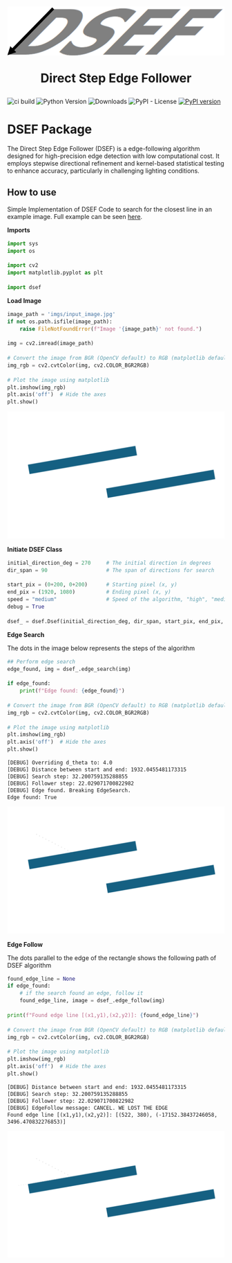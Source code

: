<h1 align="center">
    <img alt="DSEF" ttle="DSEF" src="https://raw.githubusercontent.com/Autonomi-USN/DSEF/refs/heads/main/assets/dsef_logo.png?s=200&v=4" />
    <p>Direct Step Edge Follower</p>
</h1>

![ci build](https://github.com/Autonomi-USN/DSEF/actions/workflows/pypi-publish.yml/badge.svg)
![Python Version](https://img.shields.io/pypi/pyversions/dsef)
![Downloads](https://img.shields.io/pypi/dm/dsef)
![PyPI - License](https://img.shields.io/pypi/l/dsef)
[![PyPI version](https://badge.fury.io/py/dsef.svg)](https://badge.fury.io/py/dsef)

# DSEF Package

The Direct Step Edge Follower (DSEF) is a edge-following algorithm designed for high-precision edge detection with low computational cost. It employs stepwise directional refinement and kernel-based statistical testing to enhance accuracy, particularly in challenging lighting conditions.

## How to use

Simple Implementation of DSEF Code to search for the closest line in an example image. Full example can be seen [here](https://github.com/Autonomi-USN/DSEF/blob/main/docs/Simple-DSEF.ipynb).

**Imports**

```python
import sys
import os

import cv2
import matplotlib.pyplot as plt

import dsef
```

**Load Image**

```python
image_path = 'imgs/input_image.jpg'
if not os.path.isfile(image_path):
    raise FileNotFoundError(f"Image '{image_path}' not found.")

img = cv2.imread(image_path)

# Convert the image from BGR (OpenCV default) to RGB (matplotlib default)
img_rgb = cv2.cvtColor(img, cv2.COLOR_BGR2RGB)

# Plot the image using matplotlib
plt.imshow(img_rgb)
plt.axis('off')  # Hide the axes
plt.show()
```

![png](https://raw.githubusercontent.com/Autonomi-USN/DSEF/refs/heads/main/docs/readme_imgs/img1.png)

**Initiate DSEF Class**

```python
initial_direction_deg = 270     # The initial direction in degrees
dir_span = 90                   # The span of directions for search

start_pix = (0+200, 0+200)      # Starting pixel (x, y)
end_pix = (1920, 1080)          # Ending pixel (x, y)
speed = "medium"                # Speed of the algorithm, "high", "medium", or "low"
debug = True

dsef_ = dsef.Dsef(initial_direction_deg, dir_span, start_pix, end_pix, speed, debug)
```

**Edge Search**

The dots in the image below represents the steps of the algorithm

```python
## Perform edge search
edge_found, img = dsef_.edge_search(img)

if edge_found:
    print(f"Edge found: {edge_found}")

# Convert the image from BGR (OpenCV default) to RGB (matplotlib default)
img_rgb = cv2.cvtColor(img, cv2.COLOR_BGR2RGB)

# Plot the image using matplotlib
plt.imshow(img_rgb)
plt.axis('off')  # Hide the axes
plt.show()
```

    [DEBUG] Overriding d_theta to: 4.0
    [DEBUG] Distance between start and end: 1932.0455481173315
    [DEBUG] Search step: 32.200759135288855
    [DEBUG] Follower step: 22.029071700822982
    [DEBUG] Edge found. Breaking EdgeSearch.
    Edge found: True

![png](https://raw.githubusercontent.com/Autonomi-USN/DSEF/refs/heads/main/docs/readme_imgs/img2.png)

**Edge Follow**

The dots parallel to the edge of the rectangle shows the following path of DSEF algorithm

```python
found_edge_line = None
if edge_found:
    # if the search found an edge, follow it
    found_edge_line, image = dsef_.edge_follow(img)

print(f"Found edge line [(x1,y1),(x2,y2)]: {found_edge_line}")

# Convert the image from BGR (OpenCV default) to RGB (matplotlib default)
img_rgb = cv2.cvtColor(img, cv2.COLOR_BGR2RGB)

# Plot the image using matplotlib
plt.imshow(img_rgb)
plt.axis('off')  # Hide the axes
plt.show()
```

    [DEBUG] Distance between start and end: 1932.0455481173315
    [DEBUG] Search step: 32.200759135288855
    [DEBUG] Follower step: 22.029071700822982
    [DEBUG] EdgeFollow message: CANCEL. WE LOST THE EDGE
    Found edge line [(x1,y1),(x2,y2)]: [(522, 380), (-17152.38437246058, 3496.470832276853)]

![png](https://raw.githubusercontent.com/Autonomi-USN/DSEF/refs/heads/main/docs/readme_imgs/img3.png)
